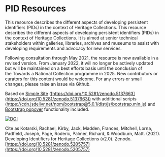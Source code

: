 # PID Resources
This resource describes the different aspects of developing persistent identifiers (PIDs) in the context of Heritage Collections. This resource describes the different aspects of developing persistent identifiers (PIDs) in the context of Heritage Collections. It is aimed at senior technical stakeholders within galleries, libraries, archives and museums to assist with developing requirements and advocacy for new services.

Following consultation through May 2021, the resource is now available in a revised version. From January 2022, it will no longer be actively updated but will be maintained on a best efforts basis until the conclusion of the Towards a National Collection programme in 2025. New contributors or curators for this content would be welcome. For any errors or small changes, please raise an issue via Github.

Based on [Simple Site](https://github.com/jpadfield/simple-site) ([https://doi.org/10.5281/zenodo.5137663](https://doi.org/10.5281/zenodo.5137663)) with additional scripts (https://cdn.jsdelivr.net/npm/bootstrap@5.0.1/dist/js/bootstrap.min.js) and [Bootstrap popover](https://getbootstrap.com/docs/4.0/components/popovers/) functionality included.

[![DOI](https://zenodo.org/badge/340031628.svg)](https://zenodo.org/badge/latestdoi/340031628)

Cite as Kotarski, Rachael, Kirby, Jack, Madden, Frances, Mitchell, Lorna, Padfield, Joseph, Page, Roderic, Palmer, Richard, & Woodburn, Matt. (2021). Developing Identifiers for Heritage Collections (v2.0). Zenodo. [https://doi.org/10.5281/zenodo.5205757](https://doi.org/10.5281/zenodo.5205757)


